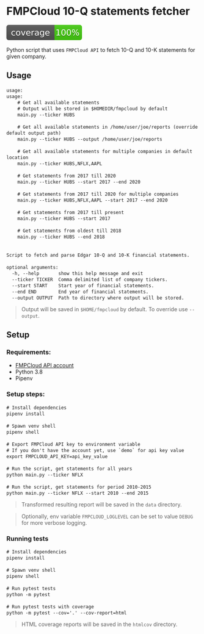 # FMPCloud 10-Q statements fetcher
![cov](.github/coverage_badge.svg)
  
Python script that uses `FMPCloud API` to fetch 10-Q and 10-K statements for given company.

## Usage
```shell script
usage: 
usage: 
    # Get all available statements
    # Output will be stored in $HOMEDIR/fmpcloud by default
    main.py --ticker HUBS
    
    # Get all available statements in /home/user/joe/reports (override default output path)
    main.py --ticker HUBS --output /home/user/joe/reports
    
    # Get all available statements for multiple companies in default location
    main.py --ticker HUBS,NFLX,AAPL
    
    # Get statements from 2017 till 2020
    main.py --ticker HUBS --start 2017 --end 2020
    
    # Get statements from 2017 till 2020 for multiple companies
    main.py --ticker HUBS,NFLX,AAPL --start 2017 --end 2020
     
    # Get statements from 2017 till present
    main.py --ticker HUBS --start 2017
    
    # Get statements from oldest till 2018
    main.py --ticker HUBS --end 2018
    

Script to fetch and parse Edgar 10-Q and 10-K financial statements.

optional arguments:
  -h, --help       show this help message and exit
  --ticker TICKER  Comma delimited list of company tickers.
  --start START    Start year of financial statements.
  --end END        End year of financial statements.
  --output OUTPUT  Path to directory where output will be stored.
```
> Output will be saved in `$HOME/fmpcloud` by default. To override use `--output`.

## Setup

### Requirements:
* [FMPCloud API account](https://fmpcloud.io/plans)
* Python 3.8
* Pipenv

### Setup steps:
```shell script
# Install dependencies
pipenv install

# Spawn venv shell
pipenv shell

# Export FMPCloud API key to environment variable
# If you don't have the account yet, use `demo` for api key value
export FMPCLOUD_API_KEY=api_key_value

# Run the script, get statements for all years
python main.py --ticker NFLX

# Run the script, get statements for period 2010-2015
python main.py --ticker NFLX --start 2010 --end 2015
```
> Transformed resulting report will be saved in the `data` directory.
  
> Optionally, env variable `FMPCLOUD_LOGLEVEL` can be set to value `DEBUG` for more verbose logging.

### Running tests
```shell script
# Install dependencies
pipenv install

# Spawn venv shell
pipenv shell

# Run pytest tests
python -m pytest

# Run pytest tests with coverage
python -m pytest --cov='.' --cov-report=html
```
> HTML coverage reports will be saved in the `htmlcov` directory.